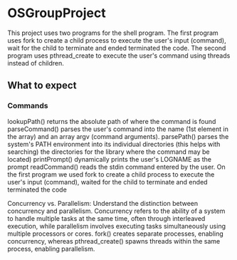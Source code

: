 # OSGroupProject
This project uses two programs for the shell program. The first program uses fork to create a child process to execute the user's input (command), wait for the child to terminate and ended terminated the code. The second program uses pthread_create to execute the user's command using threads instead of children.

## What to expect



### Commands
lookupPath() returns the absolute path of where the command is found
parseCommand() parses the user's command into the name (1st element in the array) and an array argv (command arguments). 
parsePath() parses the system's PATH environment into its individual directories (this helps with searching) the directories for the library where the command may be located)
printPrompt() dynamically prints the user's LOGNAME as the prompt
readCommand() reads the stdin command entered by the user. On the first program we used fork to create a child process to execute the user's input (command), waited for the child to terminate and ended terminated the code

Concurrency vs. Parallelism: Understand the distinction between concurrency and parallelism. Concurrency refers to the ability of a system to handle multiple tasks at the same time, often through interleaved execution, while parallelism involves executing tasks simultaneously using multiple processors or cores. fork() creates separate processes, enabling concurrency, whereas pthread_create() spawns threads within the same process, enabling parallelism.
